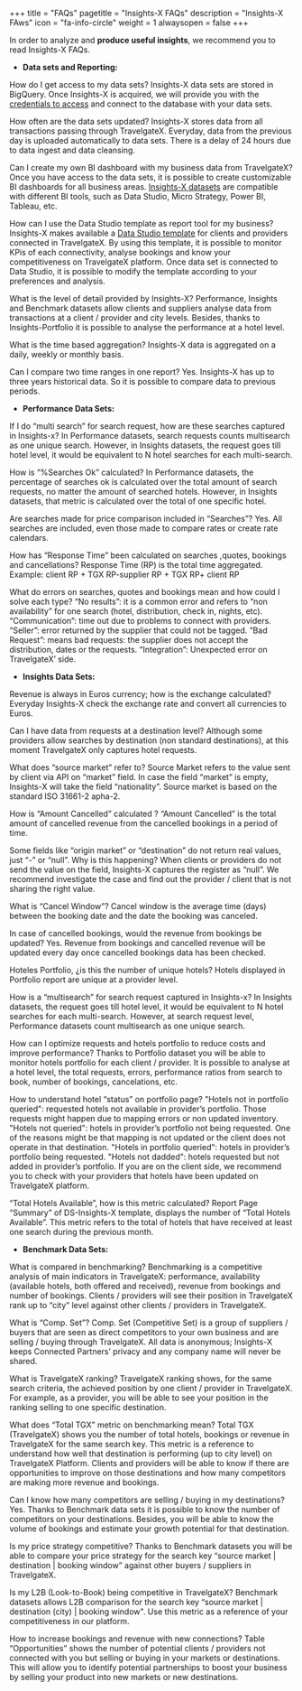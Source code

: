+++
title = "FAQs"
pagetitle = "Insights-X FAQs"
description = "Insights-X FAws"
icon = "fa-info-circle"
weight = 1
alwaysopen = false
+++

In order to analyze and **produce useful insights**, we recommend you to read Insights-X FAQs.  

* **Data sets and Reporting:**

How do I get access to my data sets?
Insights-X data sets are stored in BigQuery. Once Insights-X is acquired, we will provide you with the [credentials to access](insights-x/datasets/types-of-datasets/) and connect to the database with your data sets.

How often are the data sets updated?
Insights-X stores data from all transactions passing through TravelgateX. Everyday, data from the previous day is uploaded automatically to data sets. There is a delay of 24 hours due to data ingest and data cleansing.

Can I create my own BI dashboard with my business data from TravelgateX?
Once you have access to the data sets, it is possible to create customizable BI dashboards for all business areas. [Insights-X datasets](/insights-x/datasets/) are compatible with different BI tools, such as Data Studio, Micro Strategy, Power BI, Tableau, etc.

How can I use the Data Studio template as report tool for my business?
Insights-X makes available a [Data Studio template](insights-xdatasets/dataset-tooling/) for clients and providers connected in TravelgateX. By using this template, it is possible to monitor KPis of each connectivity, analyse bookings and know your competitiveness on TravelgateX platform. Once data set is connected to Data Studio, it is possible to modify the template according to your preferences and analysis.

What is the level of detail provided by Insights-X?
Performance, Insights and Benchmark datasets allow clients and suppliers analyse data from transactions at a client / provider and city levels. Besides, thanks to Insights-Portfolio it is possible to analyse the performance at a hotel level. 

What is the time based aggregation? 
Insights-X data is aggregated on a daily, weekly or monthly basis. 

Can I compare two time ranges in one report? 
Yes. Insights-X has up to three years historical data. So it is possible to compare data to previous periods.


* **Performance Data Sets:**

If I do “multi search” for search request, how are these searches captured in Insights-x?
In Performance datasets, search requests counts multisearch as one unique search. However, in Insights datasets, the request goes till hotel level, it would be equivalent to N hotel searches for each multi-search.

How is “%Searches Ok” calculated?
In Performance datasets, the percentage of searches ok is calculated over the total amount of search requests, no matter the amount of searched hotels.
However, in Insights datasets, that metric is calculated over the total of one specific hotel.

Are searches made for price comparison included in “Searches”?
Yes. All searches are included, even those made to compare rates or create rate calendars.

How has “Response Time” been calculated on searches ,quotes, bookings and cancellations?
Response Time (RP) is the total time aggregated. Example: client RP + TGX RP-supplier RP + TGX RP+ client RP

What do errors on searches, quotes and bookings mean and how could I solve each type?
    “No results”:  it is a common error and refers to “non availability” for one search (hotel, distribution, check in, nights, etc).
    “Communication”: time out due to problems to connect with providers.
    “Seller”: error returned by the supplier that could not be tagged.
    “Bad Request”: means bad requests: the supplier does not accept the distribution, dates or the requests.
    “Integration”: Unexpected error on TravelgateX’ side.


* **Insights Data Sets:**

Revenue is always in Euros currency; how is the exchange calculated?
Everyday Insights-X check the exchange rate and convert all currencies to Euros. 

Can I have data from requests at a destination level?
Although some providers allow searches by destination (non standard destinations), at this moment TravelgateX only captures hotel requests. 

What does “source market” refer to?
Source Market refers to the value sent by client via API on “market” field. In case the field “market” is empty,  Insights-X will take the field “nationality”. Source market is based on the standard ISO 31661-2 apha-2. 

How is “Amount Cancelled” calculated ?
“Amount Cancelled” is the total amount of cancelled revenue from the cancelled bookings in a period of time.

Some fields like “origin market” or “destination” do not return real values, just “-” or “null”. Why is this happening?
When clients or providers do not send the value on the field, Insights-X captures the register as “null”. We recommend investigate the case and find out the provider / client that is not sharing the right value.

What is “Cancel Window”? 
Cancel window is the average time (days) between the booking date and the date the booking was canceled. 

In case of cancelled bookings, would the revenue from bookings be updated?
Yes. Revenue from bookings and cancelled revenue will be updated every day once cancelled bookings data has been checked.

Hoteles Portfolio, ¿is this the number of unique hotels?
Hotels displayed in Portfolio report are unique at a provider level. 

How is a “multisearch” for search request captured in Insights-x?
In Insights datasets, the request goes till hotel level, it would be equivalent to N hotel searches for each multi-search. However, at search request level, Performance datasets count multisearch as one unique search.

How can I optimize requests and hotels portfolio to reduce costs and improve performance?
Thanks to Portfolio dataset you will be able to monitor hotels portfolio for each client / provider. It is possible to analyse at a hotel level, the total requests, errors, performance ratios from search to book, number of bookings, cancelations, etc.

How to understand hotel “status” on portfolio page?
    "Hotels not in portfolio queried": requested hotels not available in provider’s portfolio. Those requests might happen due to mapping errors or non updated inventory.
    "Hotels not queried": hotels in provider’s portfolio not being requested. One of the reasons might be that mapping is not updated or the client does not operate in that destination.
    "Hotels in portfolio queried": hotels in provider’s portfolio being requested.
    "Hotels not dadded": hotels requested but not added in provider’s portfolio. If you are on the client side, we recommend you to check with your providers that hotels have been updated on TravelgateX platform.

“Total Hotels Available”, how is this metric calculated?
Report Page “Summary” of DS-Insights-X template, displays the number of “Total Hotels Available”. This metric refers to the total of hotels that have received at least one search during the previous month.


* **Benchmark Data Sets:**

What is compared in benchmarking?
Benchmarking is a competitive analysis of main indicators in TravelgateX: performance, availability (available hotels, both offered and received), revenue from bookings and number of bookings. Clients / providers will see their position in TravelgateX rank up to “city” level against other clients / providers in TravelgateX.

What is “Comp. Set”?
Comp. Set (Competitive Set) is a group of suppliers / buyers that are seen as direct competitors to your own business and are selling / buying through TravelgateX. All data is anonymous; Insights-X keeps Connected Partners’ privacy and any company name will never be shared.

What is TravelgateX ranking?
TravelgateX ranking shows, for the same search criteria, the achieved position by one client / provider in TravelgateX. For example, as a provider, you will be able to see your position in the ranking selling to one specific destination.

What does “Total TGX” metric on benchmarking mean?
Total TGX (TravelgateX) shows you the number of total hotels, bookings or revenue in TravelgateX for the same search key. This metric is a reference to understand how well that destination is performing (up to city level) on TravelgateX Platform. Clients and providers will be able to know if there are opportunities to improve on those destinations and how many competitors are making more revenue and bookings.

Can I know how many competitors are selling / buying in my destinations?
Yes. Thanks to Benchmark data sets it is possible to know the number of competitors on your destinations. Besides, you will be able to know the volume of bookings and estimate your growth potential for that destination.

Is my price strategy competitive? 
Thanks to Benchmark datasets you will be able to compare your price strategy for the search key “source market | destination | booking window” against other buyers / suppliers in TravelgateX.

Is my L2B (Look-to-Book) being competitive in TravelgateX?
Benchmark datasets allows L2B comparison for the search key “source market | destination (city) | booking window". Use this metric as a reference of your competitiveness in our platform.

How to increase bookings and revenue with new connections?
Table “Opportunities” shows the number of potential clients / providers not connected with you but selling or buying in your markets or destinations. This will allow you to identify potential partnerships to boost your business by selling your product into new markets or new destinations.
